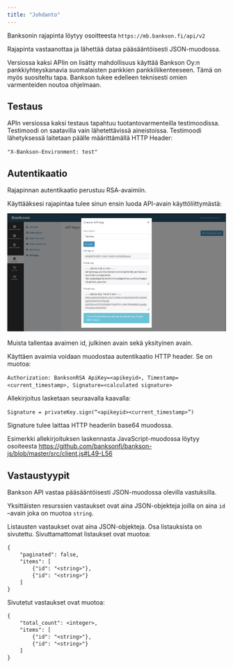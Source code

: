 ```yaml
---
title: "Johdanto"
---
```


Banksonin rajapinta löytyy osoitteesta `https://mb.bankson.fi/api/v2`

Rajapinta vastaanottaa ja lähettää dataa pääsääntöisesti JSON-muodossa.

Versiossa kaksi APIin on lisätty mahdollisuus käyttää Bankson Oy:n pankkiyhteyskanavia suomalaisten pankkien pankkiliikenteeseen. Tämä on myös suositeltu tapa. Bankson tukee edelleen teknisesti omien varmenteiden noutoa ohjelmaan.

## Testaus

APIn versiossa kaksi testaus tapahtuu tuotantovarmenteilla testimoodissa. Testimoodi on saatavilla vain lähetettävissä aineistoissa. Testimoodi lähetyksessä laitetaan päälle määrittämällä HTTP Header:

`"X-Bankson-Environment: test"`

## Autentikaatio

Rajapinnan autentikaatio perustuu RSA-avaimiin.

Käyttääksesi rajapintaa tulee sinun ensin luoda API-avain käyttöliittymästä:

![api-keys-screenshot](/assets/img/apikeys.png)

Muista tallentaa avaimen id, julkinen avain sekä yksityinen avain.

Käyttäen avaimia voidaan muodostaa autentikaatio HTTP header. Se on muotoa:

`Authorization: BanksonRSA ApiKey=<apikeyid>, Timestamp=<current_timestamp>, Signature=<calculated signature>`

Allekirjoitus lasketaan seuraavalla kaavalla:

`Signature = privateKey.sign(“<apikeyid><current_timestamp>”)`

Signature tulee laittaa HTTP headeriin base64 muodossa.

Esimerkki allekirjoituksen laskennasta JavaScript-muodossa löytyy osoiteesta https://github.com/banksonfi/bankson-js/blob/master/src/client.js#L49-L56

## Vastaustyypit

Bankson API vastaa pääsääntöisesti JSON-muodossa olevilla vastuksilla.

Yksittäisten resurssien vastaukset ovat aina JSON-objekteja joilla on aina `id` –avain joka on muotoa `string`.

Listausten vastaukset ovat aina JSON-objekteja. Osa listauksista on sivutettu. Sivuttamattomat listaukset ovat muotoa:

```
{
    "paginated": false,
    "items": [
        {"id": "<string>"},
        {"id": "<string>"}
    ]
}
```

Sivutetut vastaukset ovat muotoa:

```
{
    "total_count": <integer>,
    "items": [
        {"id": "<string>"},
        {"id": "<string>"}
    ]
}
```
